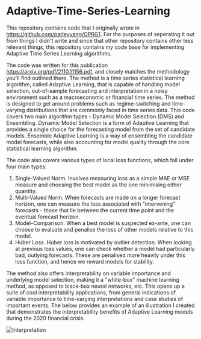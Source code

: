 # Adaptive-Time-Series-Learning

This repository contains code that I originally wrote in https://github.com/parleyyang/OPRG1. For the purposes of seperating it out from things I didn't write and
since that other repository contains other less relevant things, this repository contains my code base for implementing Adaptive Time Series Learning algorithms.

The code was written for this publication https://arxiv.org/pdf/2110.11156.pdf, and closely matches the methodology you'll find outlined there. The method is a time series statistical learning algorithm, called Adaptive Learning, that is capable of handling model selection, out-of-sample forecasting and interpretation in a noisy environment such as a macroeconomic or financial time series. The method is designed to get around problems such as regime-switching and time-varying distributions that are commonly faced in time series data. This code covers two main algorithm types - Dynamic Model Selection (DMS) and Ensembling. Dynamic Model Selection is a form of Adaptive Learning that provides a single choice for the forecasting model from the set of candidate models. Ensemble Adaptive Learning is a way of ensembling the candidate model forecasts, while also accounting for model quality through the core statistical learning algorithm.

The code also covers various types of local loss functions, which fall under four main types:

  1. Single-Valued Norm. Involves measuring loss as a simple MAE or MSE measure and choosing the best model as the one minimising either quantity.
  2. Multi-Valued Norm. When forecasts are made on a longer forecast horizon, one can measure the loss associated with "intervening" forecasts - those that lie between the current time point and the eventual forecast horizon.
  3. Model-Comparison. When a best model is suspected ex-ante, one can choose to evaluate and penalise the loss of other models relative to this model.
  4. Huber Loss. Huber loss is motivated by outlier detection. When looking at previous loss values, one can check whether a model had particularly bad, outlying forecasts. These are penalised more heavily under this loss function, and hence we reward models for stability.

The method also offers interpretability on variable importance and underlying model selection, making it a "white-box" machine learning method, as opposed to black-box neural networks, etc. This opens up a suite of cool interpretability applications, from general indications of variable importance to time-varying interpretations and case studies of important events. The below provides an example of an illustration I created that demonstrates the interpretability benefits of Adaptive Learning models during the 2020 financial crisis.

![Interpretation](https://user-images.githubusercontent.com/55145311/148679369-fbeb942a-0df3-4cce-9a98-0671d583d3c6.png)
